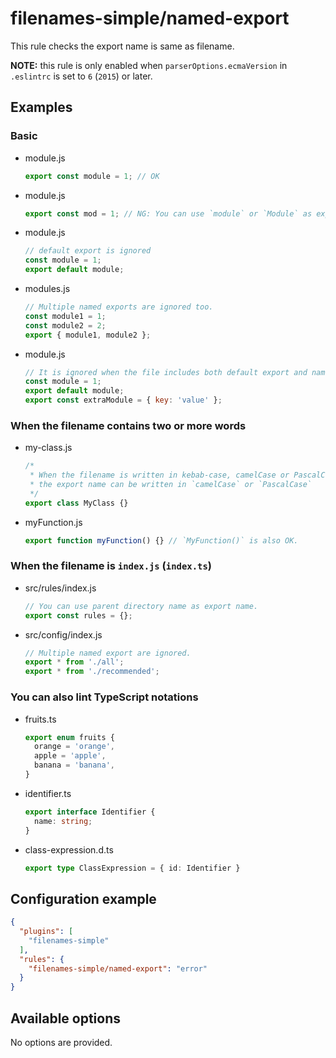 # filenames-simple/named-export
This rule checks the export name is same as filename.

**NOTE:** this rule is only enabled when `parserOptions.ecmaVersion` in `.eslintrc` is set to `6` (`2015`) or later.

## Examples
### Basic
* module.js
    ```javascript
    export const module = 1; // OK
    ```
* module.js
    ```javascript
    export const mod = 1; // NG: You can use `module` or `Module` as export name.
    ```

* module.js
    ```javascript
    // default export is ignored
    const module = 1;
    export default module;
    ```
* modules.js
    ```javascript
    // Multiple named exports are ignored too.
    const module1 = 1;
    const module2 = 2;
    export { module1, module2 };
    ```
* module.js
    ```javascript
    // It is ignored when the file includes both default export and named export.
    const module = 1;
    export default module;
    export const extraModule = { key: 'value' };
    ```

### When the filename contains two or more words
* my-class.js
    ```javascript
    /*
     * When the filename is written in kebab-case, camelCase or PascalCase,
     * the export name can be written in `camelCase` or `PascalCase`
     */
    export class MyClass {}
    ```
* myFunction.js
    ```javascript
    export function myFunction() {} // `MyFunction()` is also OK.
    ```

### When the filename is `index.js` (`index.ts`)
* src/rules/index.js
    ```javascript
    // You can use parent directory name as export name.
    export const rules = {};
    ```
* src/config/index.js
    ```javascript
    // Multiple named export are ignored.
    export * from './all';
    export * from './recommended';
    ```

### You can also lint TypeScript notations
* fruits.ts
    ```typescript
    export enum fruits {
      orange = 'orange',
      apple = 'apple',
      banana = 'banana',
    }
    ```
* identifier.ts
    ```typescript
    export interface Identifier {
      name: string;
    }
    ```
* class-expression.d.ts
    ```typescript
    export type ClassExpression = { id: Identifier }
    ```


## Configuration example
```json
{
  "plugins": [
    "filenames-simple"
  ],
  "rules": {
    "filenames-simple/named-export": "error"
  }
}
```

## Available options
No options are provided.
